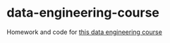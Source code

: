 # data-engineering-course
Homework and code for [this data engineering course](https://github.com/DataTalksClub/data-engineering-zoomcamp)
